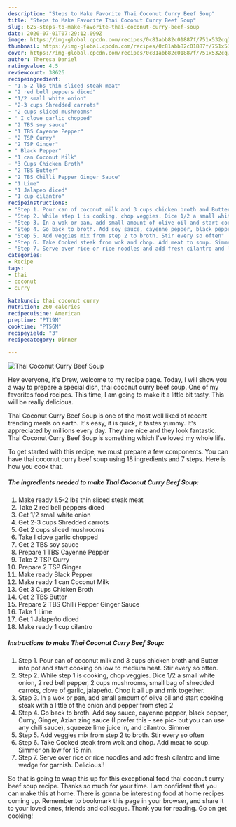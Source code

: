 ```yaml
---
description: "Steps to Make Favorite Thai Coconut Curry Beef Soup"
title: "Steps to Make Favorite Thai Coconut Curry Beef Soup"
slug: 625-steps-to-make-favorite-thai-coconut-curry-beef-soup
date: 2020-07-01T07:29:12.099Z
image: https://img-global.cpcdn.com/recipes/0c81abb82c01887f/751x532cq70/thai-coconut-curry-beef-soup-recipe-main-photo.jpg
thumbnail: https://img-global.cpcdn.com/recipes/0c81abb82c01887f/751x532cq70/thai-coconut-curry-beef-soup-recipe-main-photo.jpg
cover: https://img-global.cpcdn.com/recipes/0c81abb82c01887f/751x532cq70/thai-coconut-curry-beef-soup-recipe-main-photo.jpg
author: Theresa Daniel
ratingvalue: 4.5
reviewcount: 38626
recipeingredient:
- "1.5-2 lbs thin sliced steak meat"
- "2 red bell peppers diced"
- "1/2 small white onion"
- "2-3 cups Shredded carrots"
- "2 cups sliced mushrooms"
- " I clove garlic chopped"
- "2 TBS soy sauce"
- "1 TBS Cayenne Pepper"
- "2 TSP Curry"
- "2 TSP Ginger"
- " Black Pepper"
- "1 can Coconut Milk"
- "3 Cups Chicken Broth"
- "2 TBS Butter"
- "2 TBS Chilli Pepper Ginger Sauce"
- "1 Lime"
- "1 Jalapeo diced"
- "1 cup cilantro"
recipeinstructions:
- "Step 1. Pour can of coconut milk and 3 cups chicken broth and Butter into pot and start cooking on low to medium heat. Stir every so often."
- "Step 2. While step 1 is cooking, chop veggies. Dice 1/2 a small white onion, 2 red bell pepper, 2 cups mushrooms, small bag of shredded carrots, clove of garlic, jalapeño. Chop it all up and mix together."
- "Step 3. In a wok or pan, add small amount of olive oil and start cooking steak with a little of the onion and pepper from step 2"
- "Step 4. Go back to broth. Add soy sauce, cayenne pepper, black pepper, Curry, Ginger, Azian zing sauce (I prefer this - see pic- but you can use any chili sauce), squeeze lime juice in, and cilantro. Simmer"
- "Step 5. Add veggies mix from step 2 to broth. Stir every so often"
- "Step 6. Take Cooked steak from wok and chop. Add meat to soup. Simmer on low for 15 min."
- "Step 7. Serve over rice or rice noodles and add fresh cilantro and lime wedge for garnish. Delicious!!"
categories:
- Recipe
tags:
- thai
- coconut
- curry

katakunci: thai coconut curry 
nutrition: 260 calories
recipecuisine: American
preptime: "PT19M"
cooktime: "PT56M"
recipeyield: "3"
recipecategory: Dinner

---
```



![Thai Coconut Curry Beef Soup](https://img-global.cpcdn.com/recipes/0c81abb82c01887f/751x532cq70/thai-coconut-curry-beef-soup-recipe-main-photo.jpg)

Hey everyone, it's Drew, welcome to my recipe page. Today, I will show you a way to prepare a special dish, thai coconut curry beef soup. One of my favorites food recipes. This time, I am going to make it a little bit tasty. This will be really delicious.

Thai Coconut Curry Beef Soup is one of the most well liked of recent trending meals on earth. It's easy, it is quick, it tastes yummy. It's appreciated by millions every day. They are nice and they look fantastic. Thai Coconut Curry Beef Soup is something which I've loved my whole life.




To get started with this recipe, we must prepare a few components. You can have thai coconut curry beef soup using 18 ingredients and 7 steps. Here is how you cook that.

<!--inarticleads1-->

##### The ingredients needed to make Thai Coconut Curry Beef Soup:

1. Make ready 1.5-2 lbs thin sliced steak meat
1. Take 2 red bell peppers diced
1. Get 1/2 small white onion
1. Get 2-3 cups Shredded carrots
1. Get 2 cups sliced mushrooms
1. Take  I clove garlic chopped
1. Get 2 TBS soy sauce
1. Prepare 1 TBS Cayenne Pepper
1. Take 2 TSP Curry
1. Prepare 2 TSP Ginger
1. Make ready  Black Pepper
1. Make ready 1 can Coconut Milk
1. Get 3 Cups Chicken Broth
1. Get 2 TBS Butter
1. Prepare 2 TBS Chilli Pepper Ginger Sauce
1. Take 1 Lime
1. Get 1 Jalapeño diced
1. Make ready 1 cup cilantro




<!--inarticleads2-->

##### Instructions to make Thai Coconut Curry Beef Soup:

1. Step 1. Pour can of coconut milk and 3 cups chicken broth and Butter into pot and start cooking on low to medium heat. Stir every so often.
1. Step 2. While step 1 is cooking, chop veggies. Dice 1/2 a small white onion, 2 red bell pepper, 2 cups mushrooms, small bag of shredded carrots, clove of garlic, jalapeño. Chop it all up and mix together.
1. Step 3. In a wok or pan, add small amount of olive oil and start cooking steak with a little of the onion and pepper from step 2
1. Step 4. Go back to broth. Add soy sauce, cayenne pepper, black pepper, Curry, Ginger, Azian zing sauce (I prefer this - see pic- but you can use any chili sauce), squeeze lime juice in, and cilantro. Simmer
1. Step 5. Add veggies mix from step 2 to broth. Stir every so often
1. Step 6. Take Cooked steak from wok and chop. Add meat to soup. Simmer on low for 15 min.
1. Step 7. Serve over rice or rice noodles and add fresh cilantro and lime wedge for garnish. Delicious!!




So that is going to wrap this up for this exceptional food thai coconut curry beef soup recipe. Thanks so much for your time. I am confident that you can make this at home. There is gonna be interesting food at home recipes coming up. Remember to bookmark this page in your browser, and share it to your loved ones, friends and colleague. Thank you for reading. Go on get cooking!
